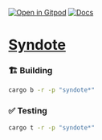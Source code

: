 [![Open in Gitpod](https://img.shields.io/badge/Open_in-Gitpod-white?logo=gitpod)](https://gitpod.io/#FOLDER=syndote/https://github.com/gear-foundation/dapps)
[![Docs](https://img.shields.io/github/actions/workflow/status/gear-foundation/dapps/contracts.yml?logo=rust&label=docs)](https://dapps.gear.rs/syndote_io)

# [Syndote](https://wiki.gear-tech.io/docs/examples/Gaming/monopoly)

### 🏗️ Building

```sh
cargo b -r -p "syndote*"
```

### ✅ Testing

```sh
cargo t -r -p "syndote*"
```
